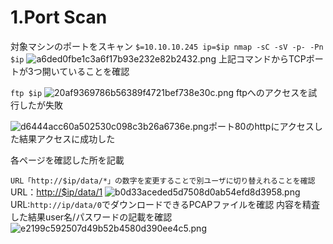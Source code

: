 # 1.Port Scan

対象マシンのポートをスキャン
```$=10.10.10.245 ip=$ip nmap -sC -sV -p- -Pn $ip```
![a6ded0fbe1c3a6f17b93e232e82b2432.png](/_resources/a6ded0fbe1c3a6f17b93e232e82b2432.png)
上記コマンドからTCPポートが3つ開いていることを確認

`ftp $ip`
![20af9369786b56389f4721bef738e30c.png](/_resources/20af9369786b56389f4721bef738e30c.png)
ftpへのアクセスを試行したが失敗

![d6444acc60a502530c098c3b26a6736e.png](/_resources/d6444acc60a502530c098c3b26a6736e.png)ポート80のhttpにアクセスした結果アクセスに成功した

各ページを確認した所を記載

```URL「http://$ip/data/*」の数字を変更することで別ユーザに切り替えれることを確認```
URL：[http://$ip/data/1](http://10.10.10.245/data/1)
![b0d33aceded5d7508d0ab54efd8d3958.png](/_resources/b0d33aceded5d7508d0ab54efd8d3958.png)
URL:```http://ip/data/0```でダウンロードできるPCAPファイルを確認
内容を精査した結果user名/パスワードの記載を確認
![e2199c592507d49b52b4580d390ee4c5.png](/_resources/e2199c592507d49b52b4580d390ee4c5.png)
